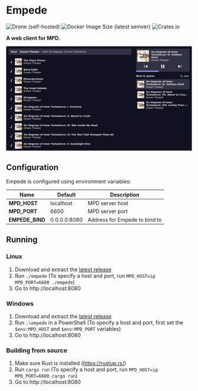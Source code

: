 # Empede

![Drone (self-hosted)](https://img.shields.io/drone/build/_/empede?server=https%3A%2F%2Fci.sijman.nl)
![Docker Image Size (latest semver)](https://img.shields.io/docker/image-size/vijfhoek/empede)
![Crates.io](https://img.shields.io/crates/v/empede)

**A web client for MPD.**

![Screenshot](screenshots/screenshot.webp)

## Configuration
Empede is configured using environment variables:

| Name            | Default      | Description                       |
| --------------- | ------------ | --------------------------------- |
| **MPD_HOST**    | localhost    | MPD server host                   |
| **MPD_PORT**    | 6600         | MPD server port                   |
| **EMPEDE_BIND** | 0.0.0.0:8080 | Address for Empede to bind to     |

## Running
### Linux
1. Download and extract the [latest release](https://git.sijman.nl/_/empede/releases)
2. Run `./empede` (To specify a host and port, run `MPD_HOST=ip MPD_PORT=6600 ./empede`)
3. Go to http://localhost:8080

### Windows
1. Download and extract the [latest release](https://git.sijman.nl/_/empede/releases)
3. Run `.\empede` in a PowerShell (To specify a host and port, first set the `$env:MPD_HOST` and `$env:MPD_PORT` variables)
3. Go to http://localhost:8080

### Building from source
1. Make sure Rust is installed (https://rustup.rs/)
2. Run `cargo run` (To specify a host and port, run `MPD_HOST=ip MPD_PORT=6600 cargo run`)
3. Go to http://localhost:8080
